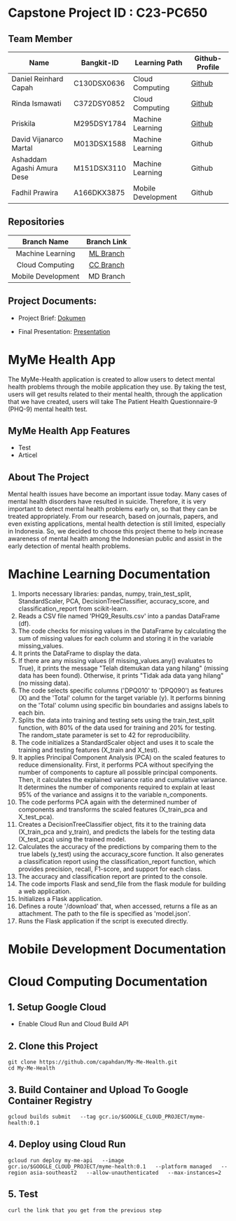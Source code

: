 # Capstone Project ID	: C23-PC650
## Team Member
| Name | Bangkit-ID | Learning Path | Github-Profile |
| ------ | ------ | ------- | ------- |
| Daniel Reinhard Capah | C130DSX0636 | Cloud Computing | [Github](https://github.com/capahdan) |
| Rinda Ismawati | C372DSY0852 | Cloud Computing | [Github](https://github.com/Rinda27) |
| Priskila | M295DSY1784 | Machine Learning | [Github](https://github.com/KaylaGs) |
| David Vijanarco Martal | M013DSX1588 | Machine Learning  | Github |
| Ashaddam Agashi Amura Dese | M151DSX3110 | Machine Learning | Github |
| Fadhil Prawira | A166DKX3875| Mobile Development | Github |

## Repositories
|    Branch Name     |                                      Branch Link                                         |
| :----------------: | :--------------------------------------------------------------------------------------: |
| Machine Learning | [ML Branch](https://github.com/capahdan/My-Me-Health/tree/ML-branch) |
|  Cloud Computing   | [CC Branch](https://github.com/capahdan/My-Me-Health/tree/main) |
|  Mobile Development | MD Branch |

## Project Documents:
- Project Brief: [Dokumen]( )

- Final Presentation:  [Presentation]( )

# MyMe Health App
The MyMe-Health application is created to allow users to detect mental health problems through the mobile application they use. By taking the test, users will get results related to their mental health, through the application that we have created, users will take The Patient Health Questionnaire-9 (PHQ-9) mental health test.

## MyMe Health App Features
- Test
- Articel

## About The Project
Mental health issues have become an important issue today. Many cases of mental health disorders have resulted in suicide. Therefore, it is very important to detect mental health problems early on, so that they can be treated appropriately. From our research, based on journals, papers, and even existing applications, mental health detection is still limited, especially in Indonesia. So, we decided to choose this project theme to help increase awareness of mental health among the Indonesian public and assist in the early detection of mental health problems.

# Machine Learning Documentation
1.	Imports necessary libraries: pandas, numpy, train_test_split, StandardScaler, PCA, DecisionTreeClassifier, accuracy_score, and classification_report from scikit-learn.
2.	Reads a CSV file named 'PHQ9_Results.csv' into a pandas DataFrame (df).
3.	The code checks for missing values in the DataFrame by calculating the sum of missing values for each column and storing it in the variable missing_values.
4.	It prints the DataFrame to display the data.
5.	If there are any missing values (if missing_values.any() evaluates to True), it prints the message "Telah ditemukan data yang hilang" (missing data has been found). Otherwise, it prints "Tidak ada data yang hilang" (no missing data).
6.	The code selects specific columns ('DPQ010' to 'DPQ090') as features (X) and the 'Total' column for the target variable (y). It performs binning on the 'Total' column using specific bin boundaries and assigns labels to each bin.
7.	Splits the data into training and testing sets using the train_test_split function, with 80% of the data used for training and 20% for testing. The random_state parameter is set to 42 for reproducibility.
8.	The code initializes a StandardScaler object and uses it to scale the training and testing features (X_train and X_test).
9.	It applies Principal Component Analysis (PCA) on the scaled features to reduce dimensionality. First, it performs PCA without specifying the number of components to capture all possible principal components. Then, it calculates the explained variance ratio and cumulative variance. It determines the number of components required to explain at least 95% of the variance and assigns it to the variable n_components.
10.	The code performs PCA again with the determined number of components and transforms the scaled features (X_train_pca and X_test_pca).
11.	Creates a DecisionTreeClassifier object, fits it to the training data (X_train_pca and y_train), and predicts the labels for the testing data (X_test_pca) using the trained model.
12.	Calculates the accuracy of the predictions by comparing them to the true labels (y_test) using the accuracy_score function. It also generates a classification report using the classification_report function, which provides precision, recall, F1-score, and support for each class.
13.	The accuracy and classification report are printed to the console.
14.	The code imports Flask and send_file from the flask module for building a web application.
15.	Initializes a Flask application.
16.	Defines a route '/download' that, when accessed, returns a file as an attachment. The path to the file is specified as 'model.json'.
17.	Runs the Flask application if the script is executed directly.

# Mobile Development Documentation




# Cloud Computing Documentation
## 1. Setup Google Cloud
- Enable Cloud Run and Cloud Build API

## 2. Clone this Project
```
git clone https://github.com/capahdan/My-Me-Health.git
cd My-Me-Health
```
## 3. Build Container and Upload To Google Container Registry
```
gcloud builds submit   --tag gcr.io/$GOOGLE_CLOUD_PROJECT/myme-health:0.1
```
## 4. Deploy using Cloud Run
```
gcloud run deploy my-me-api   --image gcr.io/$GOOGLE_CLOUD_PROJECT/myme-health:0.1   --platform managed   --region asia-southeast2   --allow-unauthenticated   --max-instances=2
```

## 5. Test
    curl the link that you get from the previous step








